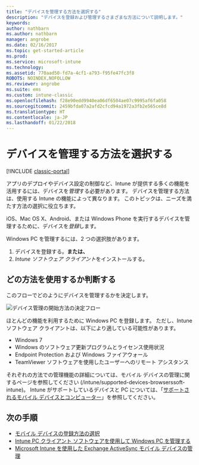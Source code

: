 ```yaml
---
title: "デバイスを管理する方法を選択する"
description: "デバイスを登録および管理するさまざまな方法について説明します。"
keywords: 
author: nathbarn
ms.author: nathbarn
manager: angrobe
ms.date: 02/16/2017
ms.topic: get-started-article
ms.prod: 
ms.service: microsoft-intune
ms.technology: 
ms.assetid: 770aad50-fd7a-4cf1-a793-f95fe47fc3f8
ROBOTS: NOINDEX,NOFOLLOW
ms.reviewer: angrobe
ms.suite: ems
ms.custom: intune-classic
ms.openlocfilehash: f28e90edd9940ea06df6504ae07c9995af6fa058
ms.sourcegitcommit: 2459bfda07a2afd2cfcd94a1972a3fb2e565ce8d
ms.translationtype: HT
ms.contentlocale: ja-JP
ms.lasthandoff: 01/22/2018
---
```

# <a name="choose-how-to-manage-devices"></a>デバイスを管理する方法を選択する

[!INCLUDE [classic-portal](../includes/classic-portal.md)]

アプリのデプロイやデバイス設定の制御など、Intune が提供する多くの機能を活用するには、デバイスを*管理*する必要があります。 デバイスを管理する方法は、使用する Intune の機能によって異なります。 このトピックは、ニーズを満たす方法の選択に役立ちます。

iOS、Mac OS X、Android、または Windows Phone を実行するデバイスを管理するために、デバイスを*登録*します。

Windows PC を管理するには、2 つの選択肢があります。

1. デバイスを登録する。**または、**
2. *Intune ソフトウェア クライアント*をインストールする。

## <a name="decide-which-method-to-use"></a>どの方法を使用するか判断する
このフローでどのようにデバイスを管理するかを決定します。

![デバイス管理の開始方法の決定フロー](./media/choose-manage-method.png)

ほとんどの機能を利用するために Windows PC を登録します。 ただし、Intune ソフトウェア クライアントは、以下により適している可能性があります。

- Windows 7
- Windows のソフトウェア更新プログラムとライセンス使用状況
- Endpoint Protection および Windows ファイアウォール
- TeamViewer ソフトウェアを使用したユーザーへのリモート アシスタンス

それぞれの方法での管理機能の詳細については、モバイル デバイスの管理に関するページを参照してください (/intune/supported-devices-browserssoft-intune)。
Intune がサポートしているデバイスと PC については、「[サポートされるモバイル デバイスとコンピューター](/intune/supported-devices-browsers#intune-supported-devices)」を参照してください。

## <a name="next-steps"></a>次の手順

- [モバイル デバイスの登録方法の選択](/intune-classic/get-started/choose-how-to-enroll-devices1)
- [Intune PC クライアント ソフトウェアを使用して Windows PC を管理する](/intune-classic/deploy-use/manage-windows-pcs-with-microsoft-intune)
- [Microsoft Intune を使用した Exchange ActiveSync モバイル デバイスの管理](/intune-classic/deploy-use/mobile-device-management-with-exchange-activesync-and-microsoft-intune)
